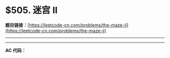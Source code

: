 # $505. 迷宫 II

**题目链接：**[https://leetcode-cn.com/problems/the-maze-ii](https://leetcode-cn.com/problems/the-maze-ii)

---

<Cards card="leetcode_505_the-maze-ii"></Cards>

---

**AC 代码：**

```java

```